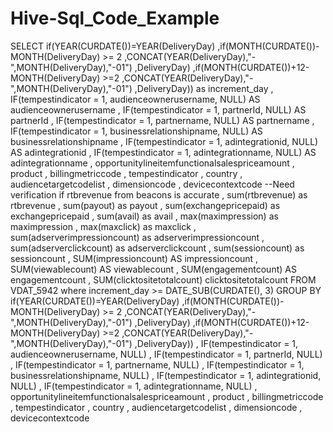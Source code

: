 # Hive-Sql_Code_Example

SELECT
 if(YEAR(CURDATE())=YEAR(DeliveryDay)
  ,if(MONTH(CURDATE())-MONTH(DeliveryDay) >= 2
    ,CONCAT(YEAR(DeliveryDay),"-",MONTH(DeliveryDay),"-01")
    ,DeliveryDay)
  ,if(MONTH(CURDATE())+12-MONTH(DeliveryDay) >=2
      ,CONCAT(YEAR(DeliveryDay),"-",MONTH(DeliveryDay),"-01")
      ,DeliveryDay)) as increment_day
  , IF(tempestindicator = 1, audienceownerusername, NULL) AS audienceownerusername
  , IF(tempestindicator = 1, partnerId, NULL) AS partnerId
  , IF(tempestindicator = 1, partnername, NULL) AS partnername
  , IF(tempestindicator = 1, businessrelationshipname, NULL) AS businessrelationshipname
  , IF(tempestindicator = 1, adintegrationid, NULL) AS adintegrationid
  , IF(tempestindicator = 1, adintegrationname, NULL) AS adintegrationname
  , opportunitylineitemfunctionalsalespriceamount
  , product
  , billingmetriccode
  , tempestindicator
  , country
  , audiencetargetcodelist
  , dimensioncode
  , devicecontextcode
  --Need verification if rtbrevenue from beacons is accurate
  , sum(rtbrevenue) as rtbrevenue
  , sum(payout) as payout
  , sum(exchangepricepaid) as exchangepricepaid
  , sum(avail) as avail
  , max(maximpression) as maximpression
  , max(maxclick) as maxclick
  , sum(adserverimpressioncount) as adserverimpressioncount
  , sum(adserverclickcount) as adserverclickcount
  , sum(sessioncount) as sessioncount
  , SUM(impressioncount) AS impressioncount
  , SUM(viewablecount) AS viewablecount
  , SUM(engagementcount) AS engagementcount
  , SUM(clicktositetotalcount) clicktositetotalcount
FROM VDAT_5942
 where increment_day >= DATE_SUB(CURDATE(), 3)
GROUP BY
if(YEAR(CURDATE())=YEAR(DeliveryDay)
  ,if(MONTH(CURDATE())-MONTH(DeliveryDay) >= 2
    ,CONCAT(YEAR(DeliveryDay),"-",MONTH(DeliveryDay),"-01")
    ,DeliveryDay)
  ,if(MONTH(CURDATE())+12-MONTH(DeliveryDay) >=2
      ,CONCAT(YEAR(DeliveryDay),"-",MONTH(DeliveryDay),"-01")
      ,DeliveryDay))
  , IF(tempestindicator = 1, audienceownerusername, NULL)
  , IF(tempestindicator = 1, partnerId, NULL)
  , IF(tempestindicator = 1, partnername, NULL)
  , IF(tempestindicator = 1, businessrelationshipname, NULL)
  , IF(tempestindicator = 1, adintegrationid, NULL)
  , IF(tempestindicator = 1, adintegrationname, NULL)
  , opportunitylineitemfunctionalsalespriceamount
  , product
  , billingmetriccode
  , tempestindicator
  , country
  , audiencetargetcodelist
  , dimensioncode
  , devicecontextcode


